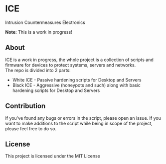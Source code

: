 # ICE
Intrusion Countermeasures Electronics

**Note:** This is a work in progress!

## About
ICE is a work in progress, the whole project is a collection of scripts and firmware for devices to protect systems, servers and networks. <BR>
The repo is divided into 2 parts:
- White ICE - Passive hardening scripts for Desktop and Servers
- Black ICE - Aggressive (honeypots and such) along with basic hardening scripts for Desktop and Servers


## Contribution
If you've found any bugs or errors in the script, please open an issue. If you want to make additions to the
script while being in scope of the project, please feel free to do so.

## License
This project is licensed under the MIT License